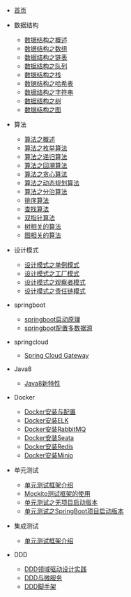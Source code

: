 - [首页](README.md)

- 数据结构
    - [数据结构之概述](docs/ds/数据结构之概述.md)
    - [数据结构之数组](docs/ds/数据结构之数组.md)
    - [数据结构之链表](docs/ds/数据结构之链表.md)
    - [数据结构之队列](docs/ds/数据结构之队列.md)
    - [数据结构之栈](docs/ds/数据结构之栈.md)
    - [数据结构之哈希表](docs/ds/数据结构之哈希表.md)
    - [数据结构之字符串](docs/ds/数据结构之字符串.md)
    - [数据结构之树](docs/ds/数据结构之树.md)
    - [数据结构之图](docs/ds/数据结构之图.md)

- 算法
    - [算法之概述](docs/algo/算法之概述.md)
    - [算法之枚举算法](docs/algo/算法之枚举算法.md)
    - [算法之递归算法](docs/algo/算法之递归算法.md)
    - [算法之回溯算法](docs/algo/算法之回溯算法.md)
    - [算法之贪心算法](docs/algo/算法之贪心算法.md)
    - [算法之动态规划算法](docs/algo/算法之动态规划算法.md)
    - [算法之分治算法](docs/algo/算法之分治算法.md)
    - [排序算法](docs/algo/排序算法.md)
    - [查找算法](docs/algo/查找算法.md)
    - [双指针算法](docs/algo/双指针算法.md)
    - [树相关的算法](docs/algo/树相关的算法.md)
    - [图相关的算法](docs/algo/图相关的算法.md)

- 设计模式
    - [设计模式之单例模式](docs/design-pattern/设计模式之单例模式.md)
    - [设计模式之工厂模式](docs/design-pattern/设计模式之工厂模式.md)
    - [设计模式之观察者模式](docs/design-pattern/设计模式之观察者模式.md)
    - [设计模式之责任链模式](docs/design-pattern/设计模式之责任链模式.md)

- springboot
    - [springboot启动原理](docs/springboot/springboot启动原理.md)
    - [springboot配置多数据源](docs/springboot/springboot配置多数据源.md)

- springcloud
    - [Spring Cloud Gateway](docs/springcloud/SpringCloudGateway.md)

- Java8
    - [Java8新特性](docs/java/Java8新特性.md) 
- Docker
    - [Docker安装与配置](docs/docker/Docker安装与配置.md) 
    - [Docker安装ELK](docs/docker/Docker安装ELK.md)
    - [Docker安装RabbitMQ](docs/docker/Docker安装RabbitMQ.md) 
    - [Docker安装Seata](docs/docker/Docker安装Seata.md) 
    - [Docker安装Redis](docs/docker/Docker安装Redis.md) 
    - [Docker安装Minio](docs/docker/Docker安装Minio.md) 

- 单元测试
    - [单元测试框架介绍](docs/unit_test/单元测试框架介绍.md) 
    - [Mockito测试框架的使用](docs/unit_test/Mockito测试框架的使用.md) 
    - [单元测试之无项目启动版本](docs/unit_test/单元测试之无项目启动版本.md) 
    - [单元测试之SpringBoot项目启动版本](docs/unit_test/单元测试之SpringBoot项目启动版本.md) 

- 集成测试
    - [单元测试框架介绍](docs/integrate_test/单元测试框架介绍.md) 

- DDD
    - [DDD领域驱动设计实践](docs/ddd/DDD领域驱动设计实践.md)
    - [DDD与微服务](docs/ddd/DDD与微服务.md)
    - [DDD脚手架](docs/ddd/DDD领域驱动设计实践.md)
